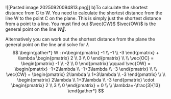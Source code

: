 ![[Pasted image 20250920094813.png]]
b)To calculate the shortest distance from C to W. You need to calculate the shortest distance from the line W to the point C on the plane. This is simply just the shortest distance from a point to a line. You must find out $\vec{CW}$ $\vec{OW}$ is the general point on the line $\vec{W}$. 

Alternatively you can work out the shortest distance from the plane the general point on the line and solve for $\lambda$
$$
\begin{gather*}
W : r=\begin{pmatrix}
-1 \\
-1 \\
-3
\end{pmatrix} + \lambda \begin{pmatrix}
2 \\
3 \\
0
\end{pmatrix}  \\ \\
\vec{OC} = \begin{pmatrix}
-1 \\
-2 \\
0
\end{pmatrix} \qquad \vec{OW} = \begin{pmatrix}
-1+2\lambda \\
-1+3\lambda \\
-3
\end{pmatrix} \\ \\
\vec{CW} = \begin{pmatrix}
2\lambda \\
1+3\lambda \\
-3
\end{pmatrix} \\ \\
\begin{pmatrix}
2\lambda \\
1+3\lambda \\
-3
\end{pmatrix} \cdot \begin{pmatrix}
2 \\
3 \\
0
\end{pmatrix} = 0 \\ \\ 
\lambda=-\frac{3}{13}
\end{gather*}
$$